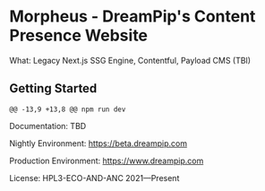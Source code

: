 # Morpheus - DreamPip's Content Presence Website

What: Legacy Next.js SSG Engine, Contentful, Payload CMS (TBI)

## Getting Started

	@@ -13,9 +13,8 @@ npm run dev

Documentation: TBD

Nightly Environment: https://beta.dreampip.com

Production Environment: https://www.dreampip.com

License: HPL3-ECO-AND-ANC 2021—Present